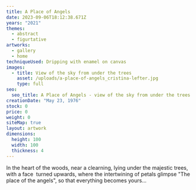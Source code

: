 ```yaml
---
title: A Place of Angels
date: 2023-09-06T18:12:38.671Z
years: "2021"
themes:
  - abstract
  - figurtative
artworks:
  - gallery
  - home
techniqueUsed: Dripping with enamel on canvas
images:
  - title: View of the sky from under the trees
    asset: /uploads/a-place-of-angels_cristina-lefter.jpg
    type: full
seo:
  seo_title: A Place of Angels - view of the sky from under the trees
creationDate: "May 23, 1976"
stock: 0
price: 0
weight: 0
siteMap: true
layout: artwork
dimensions:
  height: 100
  width: 100
  thickness: 4
---
```


In the heart of the woods, near a clearning, lying under the majestic trees, with a face  turned upwards, where the intertwining of petals glimpse "The place of the angels", so that everything becomes yours...
